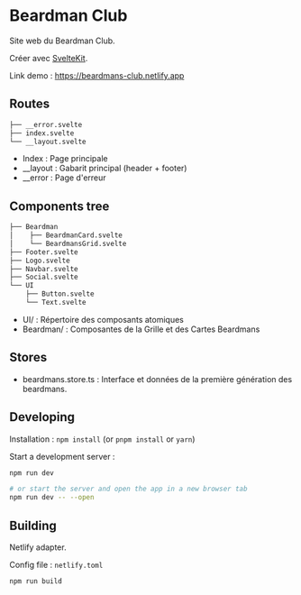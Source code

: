 # Beardman Club

Site web du Beardman Club.

Créer avec [SvelteKit](https://kit.svelte.dev).

Link demo : https://beardmans-club.netlify.app

## Routes

```bash
├── __error.svelte
├── index.svelte
└── __layout.svelte
```

- Index : Page principale
- __layout : Gabarit principal (header + footer)
- __error : Page d'erreur

## Components tree

```bash
├── Beardman
│    ├── BeardmanCard.svelte
│    └── BeardmansGrid.svelte
├── Footer.svelte
├── Logo.svelte
├── Navbar.svelte
├── Social.svelte
└── UI
    ├── Button.svelte
    └── Text.svelte
```

- UI/ : Répertoire des composants atomiques
- Beardman/ : Composantes de la Grille et des Cartes Beardmans

## Stores

- beardmans.store.ts : Interface et données de la première génération des beardmans.

## Developing

Installation : `npm install` (or `pnpm install` or `yarn`)

Start a development server :

```bash
npm run dev

# or start the server and open the app in a new browser tab
npm run dev -- --open
```

## Building

Netlify adapter. 

Config file : `netlify.toml`

```bash
npm run build
```
